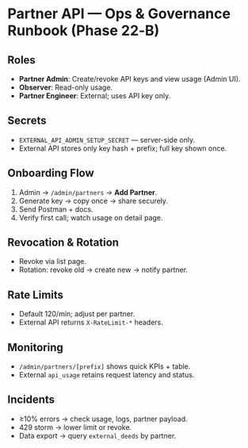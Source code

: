 # Partner API — Ops & Governance Runbook (Phase 22‑B)

## Roles
- **Partner Admin**: Create/revoke API keys and view usage (Admin UI).
- **Observer**: Read-only usage.
- **Partner Engineer**: External; uses API key only.

## Secrets
- `EXTERNAL_API_ADMIN_SETUP_SECRET` — server-side only.
- External API stores only key hash + prefix; full key shown once.

## Onboarding Flow
1. Admin → `/admin/partners` → **Add Partner**.
2. Generate key → copy once → share securely.
3. Send Postman + docs.
4. Verify first call; watch usage on detail page.

## Revocation & Rotation
- Revoke via list page.
- Rotation: revoke old → create new → notify partner.

## Rate Limits
- Default 120/min; adjust per partner.
- External API returns `X-RateLimit-*` headers.

## Monitoring
- `/admin/partners/[prefix]` shows quick KPIs + table.
- External `api_usage` retains request latency and status.

## Incidents
- ≥10% errors → check usage, logs, partner payload.
- 429 storm → lower limit or revoke.
- Data export → query `external_deeds` by partner.
